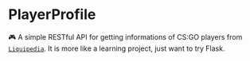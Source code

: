# PlayerProfile
:video_game: A simple RESTful API for getting informations of CS:GO players from [`Liquipedia`](https://liquipedia.net/counterstrike/Main_Page). It is more like a learning project, just want to try Flask.
